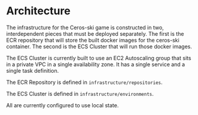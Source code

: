 # Architecture

The infrastructure for the Ceros-ski game is constructed in two, interdependent
pieces that must be deployed separately.  The first is the ECR repository that
will store the built docker images for the ceros-ski container.  The second is
the ECS Cluster that will run those docker images.

The ECS Cluster is currently built to use an EC2 Autoscaling group that sits in
a private VPC in a single availability zone.  It has a single service and a
single task definition.

The ECR Repository is defined in `infrastructure/repositories`.

The ECS Cluster is defined in `infrastructure/environments`.

All are currently configured to use local state.

